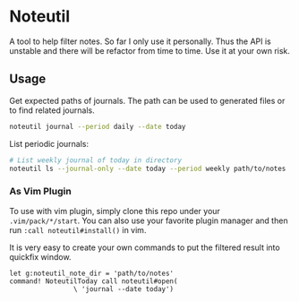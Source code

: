 # Noteutil

A tool to help filter notes. So far I only use it personally. Thus the
API is unstable and there will be refactor from time to time. Use it at
your own risk.

## Usage

Get expected paths of journals. The path can be used to generated files
or to find related journals.

```bash
noteutil journal --period daily --date today
```

List periodic journals:

```bash
# List weekly journal of today in directory
noteutil ls --journal-only --date today --period weekly path/to/notes
```

### As Vim Plugin

To use with vim plugin, simply clone this repo under your
`.vim/pack/*/start`. You can also use your favorite plugin manager and
then run `:call noteutil#install()` in vim.

It is very easy to create your own commands to put the filtered result
into quickfix window.

```vim
let g:noteutil_note_dir = 'path/to/notes'
command! NoteutilToday call noteutil#open(
                \ 'journal --date today')
```
